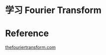 # 学习 Fourier Transform

# Reference

[thefouriertransform.com](http://www.thefouriertransform.com/)
